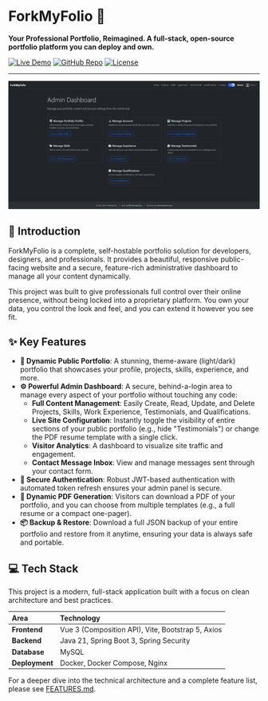 # ForkMyFolio 🚀

**Your Professional Portfolio, Reimagined. A full-stack, open-source portfolio platform you can deploy and own.**

[![Live Demo](https://img.shields.io/badge/Live-Demo-brightgreen?style=for-the-badge&logo=vercel)](https://forkmyfolio.nemesisnet.co.za)
[![GitHub Repo](https://img.shields.io/badge/GitHub-Repo-blue?style=for-the-badge&logo=github)](https://github.com/NemesisGuy/ForkMyFolio-frontend)
[![License](https://img.shields.io/github/license/NemesisGuy/ForkMyFolio-frontend?style=for-the-badge)](LICENSE)

---

![ForkMyFolio Screenshot](https://github.com/NemesisGuy/ForkMyFolio-frontend/blob/master/Snapshotforkmyfolio.nemesisnet.co.za.png?raw=true)

## 📌 Introduction

ForkMyFolio is a complete, self-hostable portfolio solution for developers, designers, and professionals. It provides a beautiful, responsive public-facing website and a secure, feature-rich administrative dashboard to manage all your content dynamically.

This project was built to give professionals full control over their online presence, without being locked into a proprietary platform. You own your data, you control the look and feel, and you can extend it however you see fit.

## ✨ Key Features

-   **🎨 Dynamic Public Portfolio**: A stunning, theme-aware (light/dark) portfolio that showcases your profile, projects, skills, experience, and more.
-   **⚙️ Powerful Admin Dashboard**: A secure, behind-a-login area to manage every aspect of your portfolio without touching any code:
    -   **Full Content Management**: Easily Create, Read, Update, and Delete Projects, Skills, Work Experience, Testimonials, and Qualifications.
    -   **Live Site Configuration**: Instantly toggle the visibility of entire sections of your public portfolio (e.g., hide "Testimonials") or change the PDF resume template with a single click.
    -   **Visitor Analytics**: A dashboard to visualize site traffic and engagement.
    -   **Contact Message Inbox**: View and manage messages sent through your contact form.
-   **🔐 Secure Authentication**: Robust JWT-based authentication with automated token refresh ensures your admin panel is secure.
-   **📄 Dynamic PDF Generation**: Visitors can download a PDF of your portfolio, and you can choose from multiple templates (e.g., a full resume or a compact one-pager).
-   **📦 Backup & Restore**: Download a full JSON backup of your entire portfolio and restore from it anytime, ensuring your data is always safe and portable.

## 💻 Tech Stack

This project is a modern, full-stack application built with a focus on clean architecture and best practices.

| Area       | Technology                                          |
| :--------- | :-------------------------------------------------- |
| **Frontend**   | Vue 3 (Composition API), Vite, Bootstrap 5, Axios |
| **Backend**    | Java 21, Spring Boot 3, Spring Security           |
| **Database**   | MySQL                                             |
| **Deployment** | Docker, Docker Compose, Nginx                     |

For a deeper dive into the technical architecture and a complete feature list, please see [FEATURES.md](./FEATURES.md).
